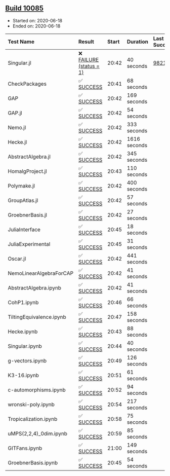 ## [Build 10085](https://oscarci.mathematik.uni-kl.de/job/oscar/10085/)

* Started on: 2020-06-18
* Ended on: 2020-06-18

| Test Name    | Result | Start | Duration | Last Success | First Failure |
|:-------------|:-------|:------|:---------|:-------------|:--------------|
| Singular.jl | ❌ [FAILURE (status = 1)](https://oscarci.mathematik.uni-kl.de/job/oscar/10085/artifact/logs/build-10085/Singular.jl.log) | 20:42 | 40 seconds | [9821](https://oscarci.mathematik.uni-kl.de/job/oscar/9821/) | [9822](https://oscarci.mathematik.uni-kl.de/job/oscar/9822/) |
| CheckPackages | ✅ [SUCCESS](https://oscarci.mathematik.uni-kl.de/job/oscar/10085/artifact/logs/build-10085/CheckPackages.log) | 20:41 | 68 seconds |  |  |
| GAP | ✅ [SUCCESS](https://oscarci.mathematik.uni-kl.de/job/oscar/10085/artifact/logs/build-10085/GAP.log) | 20:42 | 169 seconds |  |  |
| GAP.jl | ✅ [SUCCESS](https://oscarci.mathematik.uni-kl.de/job/oscar/10085/artifact/logs/build-10085/GAP.jl.log) | 20:42 | 54 seconds |  |  |
| Nemo.jl | ✅ [SUCCESS](https://oscarci.mathematik.uni-kl.de/job/oscar/10085/artifact/logs/build-10085/Nemo.jl.log) | 20:42 | 333 seconds |  |  |
| Hecke.jl | ✅ [SUCCESS](https://oscarci.mathematik.uni-kl.de/job/oscar/10085/artifact/logs/build-10085/Hecke.jl.log) | 20:42 | 1616 seconds |  |  |
| AbstractAlgebra.jl | ✅ [SUCCESS](https://oscarci.mathematik.uni-kl.de/job/oscar/10085/artifact/logs/build-10085/AbstractAlgebra.jl.log) | 20:42 | 345 seconds |  |  |
| HomalgProject.jl | ✅ [SUCCESS](https://oscarci.mathematik.uni-kl.de/job/oscar/10085/artifact/logs/build-10085/HomalgProject.jl.log) | 20:43 | 110 seconds |  |  |
| Polymake.jl | ✅ [SUCCESS](https://oscarci.mathematik.uni-kl.de/job/oscar/10085/artifact/logs/build-10085/Polymake.jl.log) | 20:42 | 400 seconds |  |  |
| GroupAtlas.jl | ✅ [SUCCESS](https://oscarci.mathematik.uni-kl.de/job/oscar/10085/artifact/logs/build-10085/GroupAtlas.jl.log) | 20:42 | 57 seconds |  |  |
| GroebnerBasis.jl | ✅ [SUCCESS](https://oscarci.mathematik.uni-kl.de/job/oscar/10085/artifact/logs/build-10085/GroebnerBasis.jl.log) | 20:42 | 27 seconds |  |  |
| JuliaInterface | ✅ [SUCCESS](https://oscarci.mathematik.uni-kl.de/job/oscar/10085/artifact/logs/build-10085/JuliaInterface.log) | 20:45 | 18 seconds |  |  |
| JuliaExperimental | ✅ [SUCCESS](https://oscarci.mathematik.uni-kl.de/job/oscar/10085/artifact/logs/build-10085/JuliaExperimental.log) | 20:45 | 31 seconds |  |  |
| Oscar.jl | ✅ [SUCCESS](https://oscarci.mathematik.uni-kl.de/job/oscar/10085/artifact/logs/build-10085/Oscar.jl.log) | 20:42 | 441 seconds |  |  |
| NemoLinearAlgebraForCAP | ✅ [SUCCESS](https://oscarci.mathematik.uni-kl.de/job/oscar/10085/artifact/logs/build-10085/NemoLinearAlgebraForCAP.log) | 20:42 | 41 seconds |  |  |
| AbstractAlgebra.ipynb | ✅ [SUCCESS](https://oscarci.mathematik.uni-kl.de/job/oscar/10085/artifact/logs/build-10085/AbstractAlgebra.ipynb.log) | 20:42 | 41 seconds |  |  |
| CohP1.ipynb | ✅ [SUCCESS](https://oscarci.mathematik.uni-kl.de/job/oscar/10085/artifact/logs/build-10085/CohP1.ipynb.log) | 20:46 | 66 seconds |  |  |
| TiltingEquivalence.ipynb | ✅ [SUCCESS](https://oscarci.mathematik.uni-kl.de/job/oscar/10085/artifact/logs/build-10085/TiltingEquivalence.ipynb.log) | 20:47 | 158 seconds |  |  |
| Hecke.ipynb | ✅ [SUCCESS](https://oscarci.mathematik.uni-kl.de/job/oscar/10085/artifact/logs/build-10085/Hecke.ipynb.log) | 20:43 | 88 seconds |  |  |
| Singular.ipynb | ✅ [SUCCESS](https://oscarci.mathematik.uni-kl.de/job/oscar/10085/artifact/logs/build-10085/Singular.ipynb.log) | 20:44 | 40 seconds |  |  |
| g-vectors.ipynb | ✅ [SUCCESS](https://oscarci.mathematik.uni-kl.de/job/oscar/10085/artifact/logs/build-10085/g-vectors.ipynb.log) | 20:49 | 126 seconds |  |  |
| K3-16.ipynb | ✅ [SUCCESS](https://oscarci.mathematik.uni-kl.de/job/oscar/10085/artifact/logs/build-10085/K3-16.ipynb.log) | 20:51 | 61 seconds |  |  |
| c-automorphisms.ipynb | ✅ [SUCCESS](https://oscarci.mathematik.uni-kl.de/job/oscar/10085/artifact/logs/build-10085/c-automorphisms.ipynb.log) | 20:52 | 94 seconds |  |  |
| wronski-poly.ipynb | ✅ [SUCCESS](https://oscarci.mathematik.uni-kl.de/job/oscar/10085/artifact/logs/build-10085/wronski-poly.ipynb.log) | 20:54 | 217 seconds |  |  |
| Tropicalization.ipynb | ✅ [SUCCESS](https://oscarci.mathematik.uni-kl.de/job/oscar/10085/artifact/logs/build-10085/Tropicalization.ipynb.log) | 20:58 | 75 seconds |  |  |
| uMPS(2,2,4)_0dim.ipynb | ✅ [SUCCESS](https://oscarci.mathematik.uni-kl.de/job/oscar/10085/artifact/logs/build-10085/uMPS-2-2-4-_0dim.ipynb.log) | 20:59 | 85 seconds |  |  |
| GITFans.ipynb | ✅ [SUCCESS](https://oscarci.mathematik.uni-kl.de/job/oscar/10085/artifact/logs/build-10085/GITFans.ipynb.log) | 21:00 | 149 seconds |  |  |
| GroebnerBasis.ipynb | ✅ [SUCCESS](https://oscarci.mathematik.uni-kl.de/job/oscar/10085/artifact/logs/build-10085/GroebnerBasis.ipynb.log) | 20:45 | 54 seconds |  |  |
